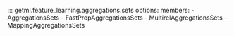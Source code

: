 ::: getml.feature_learning.aggregations.sets
    options:
      members:
        - AggregationsSets
        - FastPropAggregationsSets
        - MultirelAggregationsSets
        - MappingAggregationsSets